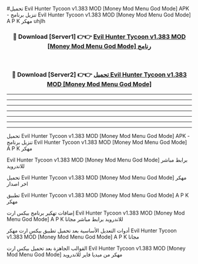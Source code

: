 #تحميل Evil Hunter Tycoon v1.383 MOD [Money Mod Menu God Mode]  APK - تنزيل برنامج Evil Hunter Tycoon v1.383 MOD [Money Mod Menu God Mode]  A P K مهكر uhjlh 



<div align="center">
<h3>🔴 Download [Server1] 👉👉 <a href="https://apkdownload10.web.app/?title=Evil Hunter Tycoon v1.383 MOD [Money Mod Menu God Mode] ">Evil Hunter Tycoon v1.383 MOD [Money Mod Menu God Mode]  رنامج</a></h3><br>

<h3>🔴 Download [Server2] 👉👉 <a href="https://apkdownload10.web.app/?title=Evil Hunter Tycoon v1.383 MOD [Money Mod Menu God Mode] ">تحميل Evil Hunter Tycoon v1.383 MOD [Money Mod Menu God Mode]  </a></h3>
</div>


----------------------------------------------------------

----------------------------------------------------------

----------------------------------------------------------

----------------------------------------------------------

----------------------------------------------------------

----------------------------------------------------------

----------------------------------------------------------

تحميل Evil Hunter Tycoon v1.383 MOD [Money Mod Menu God Mode]  APK - تنزيل برنامج Evil Hunter Tycoon v1.383 MOD [Money Mod Menu God Mode]  A P K مهكر

Evil Hunter Tycoon v1.383 MOD [Money Mod Menu God Mode]  برابط مباشر للاندرويد

تحميل Evil Hunter Tycoon v1.383 MOD [Money Mod Menu God Mode]  مهكر اخر اصدار

تطبيق Evil Hunter Tycoon v1.383 MOD [Money Mod Menu God Mode]  A P K مهكر

إضافات تهكير برنامج بيكس ارت Evil Hunter Tycoon v1.383 MOD [Money Mod Menu God Mode]  A P K للاندرويد برابط مباشر مجانا

أدوات التعديل الأساسية بعد تحميل تطبيق بيكس ارت مهكر Evil Hunter Tycoon v1.383 MOD [Money Mod Menu God Mode]  A P K مجانا

القوالب الجاهزة بعد تحميل بيكس ارت Evil Hunter Tycoon v1.383 MOD [Money Mod Menu God Mode]  مهكر من ميديا فاير للاندرويد


